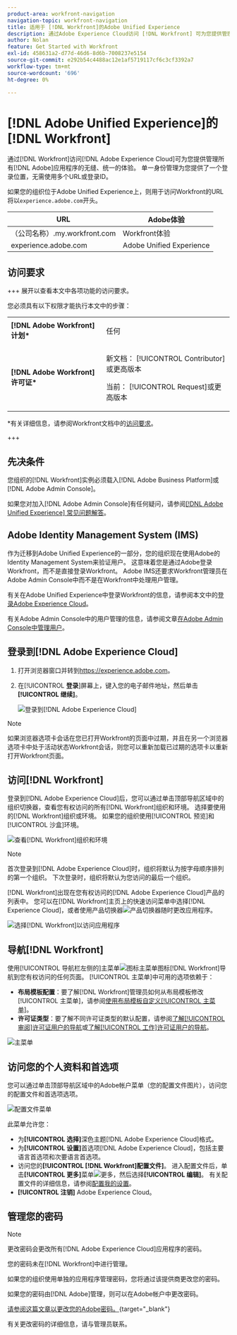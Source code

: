 ```yaml
---
product-area: workfront-navigation
navigation-topic: workfront-navigation
title: 适用于 [!DNL Workfront]的Adobe Unified Experience
description: 通过Adobe Experience Cloud访问 [!DNL Workfront] 可为您提供管理所有Adobe应用程序的无缝、统一的体验。
author: Nolan
feature: Get Started with Workfront
exl-id: 458631a2-d77d-46d6-8d6b-7008237e5154
source-git-commit: e292b54c4488ac12e1af5719117cf6c3cf3392a7
workflow-type: tm+mt
source-wordcount: '696'
ht-degree: 0%

---
```


# [!DNL Adobe Unified Experience]的[!DNL Workfront]

<!--Audited: 10/2024-->

通过[!DNL Workfront]访问[!DNL Adobe Experience Cloud]可为您提供管理所有[!DNL Adobe]应用程序的无缝、统一的体验。 单一身份管理为您提供了一个登录位置，无需使用多个URL或登录ID。

如果您的组织位于Adobe Unified Experience上，则用于访问Workfront的URL将以`experience.adobe.com`开头。

| URL | Adobe体验 |
|------------|------------|
| （公司名称）.my.workfront.com | Workfront体验 |
| experience.adobe.com | Adobe Unified Experience |

## 访问要求

+++ 展开以查看本文中各项功能的访问要求。

您必须具有以下权限才能执行本文中的步骤：

<table style="table-layout:auto"> 
 <col> 
 <col> 
 <tbody> 
  <tr> 
   <td role="rowheader"><strong>[!DNL Adobe Workfront] 计划*</strong></td> 
   <td> <p>任何</p> </td> 
  </tr> 
  <tr> 
   <td role="rowheader"><strong>[!DNL Adobe Workfront] 许可证*</strong></td> 
   <td> <p>新文档： [!UICONTROL Contributor]或更高版本</p> 
   <p>当前： [!UICONTROL Request]或更高版本</p> </td> 
  </tr> 
 </tbody> 
</table>

*有关详细信息，请参阅Workfront文档中的[访问要求](/help/quicksilver/administration-and-setup/add-users/access-levels-and-object-permissions/access-level-requirements-in-documentation.md)。

+++

## 先决条件

您组织的[!DNL Workfront]实例必须载入[!DNL Adobe Business Platform]或[!DNL Adobe Admin Console]。

如果您对加入[!DNL Adobe Admin Console]有任何疑问，请参阅[[!DNL Adobe Unified Experience] 常见问题解答](/help/quicksilver/workfront-basics/navigate-workfront/workfront-navigation/unified-experience-faq.md/)。

## Adobe Identity Management System (IMS)

作为迁移到Adobe Unified Experience的一部分，您的组织现在使用Adobe的Identity Management System来验证用户。 这意味着您是通过Adobe登录Workfront，而不是直接登录Workfront。 Adobe IMS还要求Workfront管理员在Adobe Admin Console中而不是在Workfront中处理用户管理。

有关在Adobe Unified Experience中登录Workfront的信息，请参阅本文中的[登录Adobe Experience Cloud](#log-in-to-adobe-experience-cloud)。

有关Adobe Admin Console中的用户管理的信息，请参阅文章[在Adobe Admin Console中管理用户](/help/quicksilver/administration-and-setup/add-users/create-and-manage-users/admin-console.md)。

## 登录到[!DNL Adobe Experience Cloud]

1. 打开浏览器窗口并转到<https://experience.adobe.com>。
1. 在&#x200B;[!UICONTROL **登录**]&#x200B;屏幕上，键入您的电子邮件地址，然后单击&#x200B;**[!UICONTROL 继续]**。

   ![登录到[!DNL Adobe Experience Cloud]](assets/aec-login-page.png)

>[!NOTE]
>
>如果浏览器选项卡会话在您已打开Workfront的页面中过期，并且在另一个浏览器选项卡中处于活动状态Workfront会话，则您可以重新加载已过期的选项卡以重新打开Workfront页面。

## 访问[!DNL Workfront]

登录到[!DNL Adobe Experience Cloud]后，您可以通过单击顶部导航区域中的组织切换器，查看您有权访问的所有[!DNL Workfront]组织和环境。 选择要使用的[!DNL Workfront]组织或环境。 如果您的组织使用[!UICONTROL 预览]和[!UICONTROL 沙盒]环境。

![查看[!DNL Workfront]组织和环境](assets/aec-view-all-orgs.png)

>[!NOTE]
>
>首次登录到[!DNL Adobe Experience Cloud]时，组织将默认为按字母顺序排列的第一个组织。 下次登录时，组织将默认为您访问的最后一个组织。

[!DNL Workfront]出现在您有权访问的[!DNL Adobe Experience Cloud]产品的列表中。 您可以在[!DNL Workfront]主页上的快速访问菜单中选择[!DNL Experience Cloud]，或者使用产品切换器![产品切换器](assets/main-menu-icon.png)随时更改应用程序。

![选择[!DNL Workfront]以访问应用程序](assets/aec-product-switcher.png)

## 导航[!DNL Workfront]

使用[!UICONTROL 导航栏左侧的]主菜单![图标](assets/main-menu-icon-left-nav.png)主菜单图标[!DNL Workfront]导航到您有权访问的任何页面。 [!UICONTROL 主菜单]中可用的选项依赖于：

* **布局模板配置**：要了解[!DNL Workfront]管理员如何从布局模板修改[!UICONTROL 主菜单]，请参阅[使用布局模板自定义[!UICONTROL 主菜单]](/help/quicksilver/administration-and-setup/customize-workfront/use-layout-templates/customize-main-menu.md)。
* **许可证类型**：要了解不同许可证类型的默认配置，请参阅[了解[!UICONTROL 审阅]许可证用户的导航](/help/quicksilver/workfront-basics/navigate-workfront/workfront-navigation/reviewer-global-navigation-bar.md)或[了解[!UICONTROL 工作]许可证用户的导航](/help/quicksilver/workfront-basics/navigate-workfront/workfront-navigation/worker-global-navigation-bar.md)。

![主菜单](assets/main-menu-options-left-nav.png)

## 访问您的个人资料和首选项

您可以通过单击顶部导航区域中的Adobe帐户菜单（您的配置文件图片），访问您的配置文件和首选项选项。

![配置文件菜单](assets/aec-profile-picture-menu.png)

此菜单允许您：

* 为&#x200B;**[!UICONTROL 选择]**&#x200B;深色主题[!DNL Adobe Experience Cloud]格式。
* 为&#x200B;**[!UICONTROL 设置]**&#x200B;首选项[!DNL Adobe Experience Cloud]，包括主要语言首选项和次要语言首选项。
* 访问您的&#x200B;**[!UICONTROL [!DNL Workfront]配置文件]**。 进入配置文件后，单击&#x200B;**[!UICONTROL 更多]**&#x200B;菜单![更多](assets/more-icon.png)，然后选择&#x200B;**[!UICONTROL 编辑]**。 有关配置文件的详细信息，请参阅[配置我的设置](/help/quicksilver/workfront-basics/manage-your-account-and-profile/configuring-your-user-profile/configure-my-settings.md)。
* **[!UICONTROL 注销]** Adobe Experience Cloud。

## 管理您的密码

>[!NOTE]
>
>更改密码会更改所有[!DNL Adobe Experience Cloud]应用程序的密码。

您的密码未在[!DNL Workfront]中进行管理。

如果您的组织使用单独的应用程序管理密码，您将通过该提供商更改您的密码。

如果您的密码由[!DNL Adobe]管理，则可以在Adobe帐户中更改密码。

[请参阅这篇文章以更改您的Adobe密码。](https://helpx.adobe.com/cn/manage-account/using/change-or-reset-password.html){target="_blank"}

有关更改密码的详细信息，请与管理员联系。


